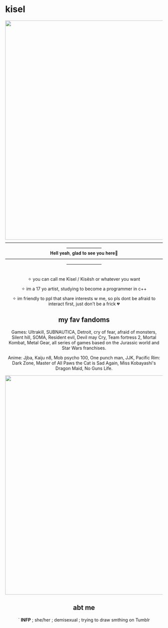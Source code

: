 # kisel
<div id="header" align="center">
  <img src="https://media4.giphy.com/media/v1.Y2lkPTZjMDliOTUycWdyNGxicWJoMG80ZGZ2dWh3c3Q0ZXFkdW5tbG5jMzJvNDg0d2x0ZyZlcD12MV9naWZzX3NlYXJjaCZjdD1n/14bIOqzosACyuA/200w.webp" width="700"/>
</div>

<div id="header" align="center">
————————————————————————————————————————————
<div id="header" align="center">
𝐇𝐞𝐥𝐥 𝐲𝐞𝐚𝐡, 𝐠𝐥𝐚𝐝 𝐭𝐨 𝐬𝐞𝐞 𝐲𝐨𝐮 𝐡𝐞𝐫𝐞🌈
<div id="header" align="center">
————————————————————————————————————————————
<div id="header" align="center">

<br />  ✧ you can call me Kisel / Kisësh or whatever you want

✧ im a 17 yo artist, studying to become a programmer in c++

✧ im friendly to ppl that share interests w me, so pls dont be afraid to interact first, just don't be a frick 💔

## my fav fandoms

Games: Ultrakill, SUBNAUTICA, Detroit, cry of fear, afraid of monsters, Silent hill, SOMA, Resident evil, Devil may Cry, Team fortress 2, Mortal Kombat, Metal Gear, all series of games based on the Jurassic world and Star Wars franchises.

Anime: Jjba, Kaiju n8, Mob psycho 100, One punch man, JJK, Pacific Rim: Dark Zone, Master of All Paws the Cat is Sad Again, Miss Kobayashi's Dragon Maid, No Guns Life.

<div id="header" align="center">
  <img src="https://media4.giphy.com/media/v1.Y2lkPTZjMDliOTUycWdyNGxicWJoMG80ZGZ2dWh3c3Q0ZXFkdW5tbG5jMzJvNDg0d2x0ZyZlcD12MV9naWZzX3NlYXJjaCZjdD1n/7lDQiLTSCUef6/200w.webp" width="700"/>
</div>

<div id="header" align="center">

## abt me

` **INFP** ; she/her ; demisexual ; trying to draw smthing on Tumblr

<div id="header" align="center">
